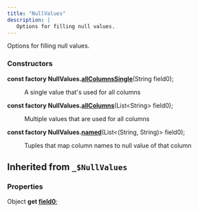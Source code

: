 ```yaml
---
title: "NullValues"
description: |
   Options for filling null values.
---
```

 Options for filling null values.

### Constructors
<dl>
<dt>

<span class="dart-code"><strong>const factory NullValues.[allColumnsSingle](allcolumnssingle)</strong>(<span class="nobr">String field0</span>);</span>
</dt>
<dd>

 A single value that's used for all columns
</dd>
<dt>

<span class="dart-code"><strong>const factory NullValues.[allColumns](allcolumns)</strong>(<span class="nobr">List&lt;String&gt; field0</span>);</span>
</dt>
<dd>

 Multiple values that are used for all columns
</dd>
<dt>

<span class="dart-code"><strong>const factory NullValues.[named](named)</strong>(<span class="nobr">List&lt;(String, String)&gt; field0</span>);</span>
</dt>
<dd>

 Tuples that map column names to null value of that column
</dd>
</dl>



## Inherited from `_$NullValues`

### Properties
<dl>
<dt>

<span class="dart-code">Object <strong>get [field0](/reference/mixins/_nullvalues/field0)</strong>;</span>
</dt>
</dl>

